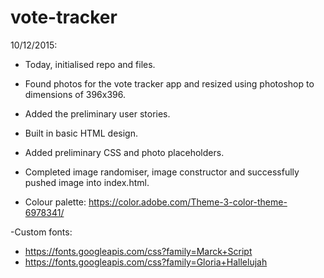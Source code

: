 # vote-tracker

10/12/2015:
- Today, initialised repo and files.
- Found photos for the vote tracker app and resized using photoshop to dimensions of 396x396.
- Added the preliminary user stories.
- Built in basic HTML design.
- Added preliminary CSS and photo placeholders.
- Completed image randomiser, image constructor and successfully pushed image into index.html.

- Colour palette:
    https://color.adobe.com/Theme-3-color-theme-6978341/

-Custom fonts:
  - https://fonts.googleapis.com/css?family=Marck+Script
  - https://fonts.googleapis.com/css?family=Gloria+Hallelujah
